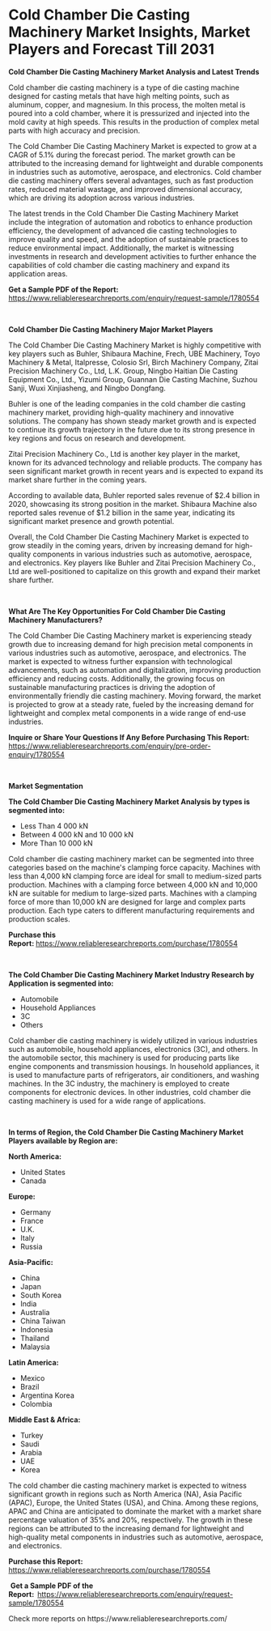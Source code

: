 <p><h1>Cold Chamber Die Casting Machinery Market Insights, Market Players and Forecast Till 2031</h1></p><p><strong>Cold Chamber Die Casting Machinery Market Analysis and Latest Trends</strong></p>
<p><p>Cold chamber die casting machinery is a type of die casting machine designed for casting metals that have high melting points, such as aluminum, copper, and magnesium. In this process, the molten metal is poured into a cold chamber, where it is pressurized and injected into the mold cavity at high speeds. This results in the production of complex metal parts with high accuracy and precision.</p><p>The Cold Chamber Die Casting Machinery Market is expected to grow at a CAGR of 5.1% during the forecast period. The market growth can be attributed to the increasing demand for lightweight and durable components in industries such as automotive, aerospace, and electronics. Cold chamber die casting machinery offers several advantages, such as fast production rates, reduced material wastage, and improved dimensional accuracy, which are driving its adoption across various industries.</p><p>The latest trends in the Cold Chamber Die Casting Machinery Market include the integration of automation and robotics to enhance production efficiency, the development of advanced die casting technologies to improve quality and speed, and the adoption of sustainable practices to reduce environmental impact. Additionally, the market is witnessing investments in research and development activities to further enhance the capabilities of cold chamber die casting machinery and expand its application areas.</p></p>
<p><strong>Get a Sample PDF of the Report:&nbsp;</strong> <a href="https://www.reliableresearchreports.com/enquiry/request-sample/1780554">https://www.reliableresearchreports.com/enquiry/request-sample/1780554</a></p>
<p>&nbsp;</p>
<p><strong>Cold Chamber Die Casting Machinery Major Market Players</strong></p>
<p><p>The Cold Chamber Die Casting Machinery Market is highly competitive with key players such as Buhler, Shibaura Machine, Frech, UBE Machinery, Toyo Machinery & Metal, Italpresse, Colosio Srl, Birch Machinery Company, Zitai Precision Machinery Co., Ltd, L.K. Group, Ningbo Haitian Die Casting Equipment Co., Ltd., Yizumi Group, Guannan Die Casting Machine, Suzhou Sanji, Wuxi Xinjiasheng, and Ningbo Dongfang.</p><p>Buhler is one of the leading companies in the cold chamber die casting machinery market, providing high-quality machinery and innovative solutions. The company has shown steady market growth and is expected to continue its growth trajectory in the future due to its strong presence in key regions and focus on research and development.</p><p>Zitai Precision Machinery Co., Ltd is another key player in the market, known for its advanced technology and reliable products. The company has seen significant market growth in recent years and is expected to expand its market share further in the coming years.</p><p>According to available data, Buhler reported sales revenue of $2.4 billion in 2020, showcasing its strong position in the market. Shibaura Machine also reported sales revenue of $1.2 billion in the same year, indicating its significant market presence and growth potential.</p><p>Overall, the Cold Chamber Die Casting Machinery Market is expected to grow steadily in the coming years, driven by increasing demand for high-quality components in various industries such as automotive, aerospace, and electronics. Key players like Buhler and Zitai Precision Machinery Co., Ltd are well-positioned to capitalize on this growth and expand their market share further.</p></p>
<p>&nbsp;</p>
<p><strong>What Are The Key Opportunities For Cold Chamber Die Casting Machinery Manufacturers?</strong></p>
<p><p>The Cold Chamber Die Casting Machinery market is experiencing steady growth due to increasing demand for high precision metal components in various industries such as automotive, aerospace, and electronics. The market is expected to witness further expansion with technological advancements, such as automation and digitalization, improving production efficiency and reducing costs. Additionally, the growing focus on sustainable manufacturing practices is driving the adoption of environmentally friendly die casting machinery. Moving forward, the market is projected to grow at a steady rate, fueled by the increasing demand for lightweight and complex metal components in a wide range of end-use industries.</p></p>
<p><strong>Inquire or Share Your Questions If Any Before Purchasing This Report:</strong> <a href="https://www.reliableresearchreports.com/enquiry/pre-order-enquiry/1780554">https://www.reliableresearchreports.com/enquiry/pre-order-enquiry/1780554</a></p>
<p>&nbsp;</p>
<p><strong>Market Segmentation</strong></p>
<p><strong>The Cold Chamber Die Casting Machinery Market Analysis by types is segmented into:</strong></p>
<p><ul><li>Less Than 4 000 kN</li><li>Between 4 000 kN and 10 000 kN</li><li>More Than 10 000 kN</li></ul></p>
<p><p>Cold chamber die casting machinery market can be segmented into three categories based on the machine's clamping force capacity. Machines with less than 4,000 kN clamping force are ideal for small to medium-sized parts production. Machines with a clamping force between 4,000 kN and 10,000 kN are suitable for medium to large-sized parts. Machines with a clamping force of more than 10,000 kN are designed for large and complex parts production. Each type caters to different manufacturing requirements and production scales.</p></p>
<p><strong>Purchase this Report:&nbsp;</strong><a href="https://www.reliableresearchreports.com/purchase/1780554">https://www.reliableresearchreports.com/purchase/1780554</a></p>
<p>&nbsp;</p>
<p><strong>The Cold Chamber Die Casting Machinery Market Industry Research by Application is segmented into:</strong></p>
<p><ul><li>Automobile</li><li>Household Appliances</li><li>3C</li><li>Others</li></ul></p>
<p><p>Cold chamber die casting machinery is widely utilized in various industries such as automobile, household appliances, electronics (3C), and others. In the automobile sector, this machinery is used for producing parts like engine components and transmission housings. In household appliances, it is used to manufacture parts of refrigerators, air conditioners, and washing machines. In the 3C industry, the machinery is employed to create components for electronic devices. In other industries, cold chamber die casting machinery is used for a wide range of applications.</p></p>
<p>&nbsp;</p>
<p><strong>In terms of Region, the Cold Chamber Die Casting Machinery Market Players available by Region are:</strong></p>
<p>
    <p> <strong> North America: </strong>
        <ul>
            <li>United States</li>
            <li>Canada</li>
        </ul>
        </p> 
    <p> <strong> Europe: </strong>
        <ul>
            <li>Germany</li>
            <li>France</li>
            <li>U.K.</li>
            <li>Italy</li>
            <li>Russia</li>
        </ul>
        </p> 
    <p> <strong> Asia-Pacific: </strong>
        <ul>
            <li>China</li>
            <li>Japan</li>
            <li>South Korea</li>
            <li>India</li>
            <li>Australia</li>
            <li>China Taiwan</li>
            <li>Indonesia</li>
            <li>Thailand</li>
            <li>Malaysia</li>
        </ul>
        </p> 
    <p> <strong> Latin America: </strong>
        <ul>
            <li>Mexico</li>
            <li>Brazil</li>
            <li>Argentina Korea</li>
            <li>Colombia</li>
        </ul>
        </p> 
    <p> <strong> Middle East & Africa: </strong>
        <ul>
            <li>Turkey</li>
            <li>Saudi</li>
            <li>Arabia</li>
            <li>UAE</li>
            <li>Korea</li>
        </ul>
    </p>
    </p>
<p><p>The cold chamber die casting machinery market is expected to witness significant growth in regions such as North America (NA), Asia Pacific (APAC), Europe, the United States (USA), and China. Among these regions, APAC and China are anticipated to dominate the market with a market share percentage valuation of 35% and 20%, respectively. The growth in these regions can be attributed to the increasing demand for lightweight and high-quality metal components in industries such as automotive, aerospace, and electronics.</p></p>
<p><strong>Purchase this Report: </strong><a href="https://www.reliableresearchreports.com/purchase/1780554">https://www.reliableresearchreports.com/purchase/1780554</a></p>
<p>&nbsp;<strong>Get a Sample PDF of the Report:&nbsp;&nbsp;</strong><a href="https://www.reliableresearchreports.com/enquiry/request-sample/1780554">https://www.reliableresearchreports.com/enquiry/request-sample/1780554</a></p>
<p><strong></strong></p>
<p>Check more reports on https://www.reliableresearchreports.com/</p>